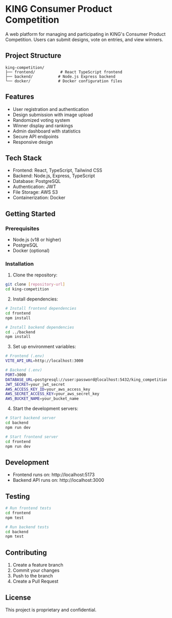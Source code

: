 # KING Consumer Product Competition

A web platform for managing and participating in KING's Consumer Product Competition. Users can submit designs, vote on entries, and view winners.

## Project Structure

```
king-competition/
├── frontend/           # React TypeScript frontend
├── backend/           # Node.js Express backend
└── docker/            # Docker configuration files
```

## Features

- User registration and authentication
- Design submission with image upload
- Randomized voting system
- Winner display and rankings
- Admin dashboard with statistics
- Secure API endpoints
- Responsive design

## Tech Stack

- Frontend: React, TypeScript, Tailwind CSS
- Backend: Node.js, Express, TypeScript
- Database: PostgreSQL
- Authentication: JWT
- File Storage: AWS S3
- Containerization: Docker

## Getting Started

### Prerequisites

- Node.js (v18 or higher)
- PostgreSQL
- Docker (optional)

### Installation

1. Clone the repository:
```bash
git clone [repository-url]
cd king-competition
```

2. Install dependencies:
```bash
# Install frontend dependencies
cd frontend
npm install

# Install backend dependencies
cd ../backend
npm install
```

3. Set up environment variables:
```bash
# Frontend (.env)
VITE_API_URL=http://localhost:3000

# Backend (.env)
PORT=3000
DATABASE_URL=postgresql://user:password@localhost:5432/king_competition
JWT_SECRET=your_jwt_secret
AWS_ACCESS_KEY_ID=your_aws_access_key
AWS_SECRET_ACCESS_KEY=your_aws_secret_key
AWS_BUCKET_NAME=your_bucket_name
```

4. Start the development servers:
```bash
# Start backend server
cd backend
npm run dev

# Start frontend server
cd frontend
npm run dev
```

## Development

- Frontend runs on: http://localhost:5173
- Backend API runs on: http://localhost:3000

## Testing

```bash
# Run frontend tests
cd frontend
npm test

# Run backend tests
cd backend
npm test
```

## Contributing

1. Create a feature branch
2. Commit your changes
3. Push to the branch
4. Create a Pull Request

## License

This project is proprietary and confidential. 